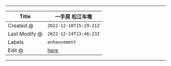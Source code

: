 -----

| Title         | 一手房 松江车墩                                        |
| ------------- | ----------------------------------------------- |
| Created @     | `2022-12-18T15:29:21Z`                          |
| Last Modify @ | `2022-12-24T13:46:23Z`                          |
| Labels        | `enhancement`                                   |
| Edit @        | [here](https://github.com/junxnone/F/issues/43) |

-----
